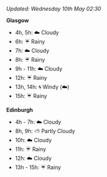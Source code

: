 *Updated: Wednesday 10th May 02:30*

**Glasgow**

* 4h, 5h: :cloud: Cloudy
* 6h: :umbrella: Rainy
* 7h: :cloud: Cloudy
* 8h: :umbrella: Rainy
* 9h - 11h: :cloud: Cloudy
* 12h: :umbrella: Rainy
* 13h, 14h: :cyclone: Windy (:cloud:)
* 15h: :umbrella: Rainy

**Edinburgh**

* 4h - 7h: :cloud: Cloudy
* 8h, 9h: :partly_sunny: Partly Cloudy
* 10h: :cloud: Cloudy
* 11h: :umbrella: Rainy
* 12h: :cloud: Cloudy
* 13h - 15h: :umbrella: Rainy
